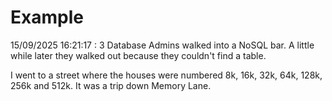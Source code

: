 # Example

<!-- replace-with-date starts -->
15/09/2025 16:21:17 : 3 Database Admins walked into a NoSQL bar. A little while later they walked out because they couldn't find a table.
<!-- replace-with-date ends -->

<!-- replace-with-joke starts -->
I went to a street where the houses were numbered 8k, 16k, 32k, 64k, 128k, 256k and 512k. It was a trip down Memory Lane.
<!-- replace-with-joke ends -->